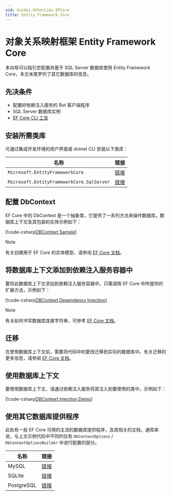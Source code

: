 ```yaml
---
uid: Guides.OtherLibs.EFCore
title: Entity Framework Core
---
```


# 对象关系映射框架 Entity Framework Core

本向导可以指引您配置并基于 SQL Server 数据库使用 Entity Framework Core，本文末尾罗列了其它数据库的信息。

## 先决条件

- 配置好依赖注入服务的 Bot 客户端程序
- SQL Server 数据库实例
- [EF Core CLI 工具](https://docs.microsoft.com/ef/core/cli/dotnet#installing-the-tools)

## 安装所需类库

可通过集成开发环境的用户界面或 dotnet CLI 安装以下类库：

| 名称                                        | 链接                                                                           |
|-------------------------------------------|------------------------------------------------------------------------------|
| `Microsoft.EntityFrameworkCore`           | [链接](https://www.nuget.org/packages/Microsoft.EntityFrameworkCore)           |
| `Microsoft.EntityFrameworkCore.SqlServer` | [链接](https://www.nuget.org/packages/Microsoft.EntityFrameworkCore.SqlServer) |

## 配置 DbContext

EF Core 中的 DbContext 是一个抽象类，它提供了一系列方法来操作数据库。数据库上下文及其包装的实体示例如下：

[!code-csharp[DBContext Sample](samples/efcore/dbcontext-sample.cs)]

> [!NOTE]
> 有关创建用于 EF Core 的实体模型，请参阅 [EF Core 文档](https://docs.microsoft.com/ef/core/get-started/overview/first-app?tabs=netcore-cli#create-the-model)。

## 将数据库上下文添加到依赖注入服务容器中

要将此数据库上下文添加到依赖注入服务容器中，只需调用 EF Core 中所提供的扩展方法，示例如下：

[!code-csharp[DBContext Dependency Injection](samples/efcore/dbcontext-injection.cs)]

> [!NOTE]
> 有关如何书写数据库连接字符串，可参考 [EF Core 文档](https://docs.microsoft.com/ef/core/miscellaneous/connection-strings)。

## 迁移

在使用数据库上下文前，需要将代码中的更改迁移到实际的数据库中。有关迁移的更多信息，请参阅
[EF Core 文档](https://docs.microsoft.com/ef/core/managing-schemas/migrations/?tabs=dotnet-core-cli)。

## 使用数据库上下文

要使用数据库上下文，请通过依赖注入服务将其注入到要使用的类中，示例如下：

[!code-csharp[DBContext Injection Demo](samples/efcore/dbcontext-usage.cs)]

## 使用其它数据库提供程序

此处有一些 EF Core 可用的主流的数据库提供程序，及其相关的文档，通常来说，与上文示例代码中不同的仅有
`DbContextOptions` / `DbContextOptionsBuilder` 中进行配置的部分。

| 名称         | 链接                                                                                               |
|------------|--------------------------------------------------------------------------------------------------|
| MySQL      | [链接](https://dev.mysql.com/doc/connector-net/en/connector-net-entityframework-core-example.html) |
| SQLite     | [链接](https://docs.microsoft.com/en-us/ef/core/get-started/overview/first-app?tabs=netcore-cli)   |
| PostgreSQL | [链接](https://www.npgsql.org/efcore/)                                                             |
